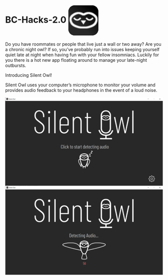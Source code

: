 # BC-Hacks-2.0 <img src="src\java\images\icon3.png" align = "center" style="margin: 0 auto;" />
Do you have roommates or people that live just a wall or two away? Are you a chronic night owl?
If so, you’ve probably run into issues keeping yourself quiet late at night when having fun with your fellow insomniacs.  Luckily for you there is a hot new app floating around to manage your late-night outbursts.

Introducing Silent Owl!

Silent Owl uses your computer’s microphone to monitor your volume and provides audio feedback to your headphones in the event of a loud noise.




<img src="src\java\images\silentowl1.png" align = "center" style="margin: 0 auto;" />

<img src="src\java\images\silentowl4.png" align = "center" style="margin: 0 auto;" />
